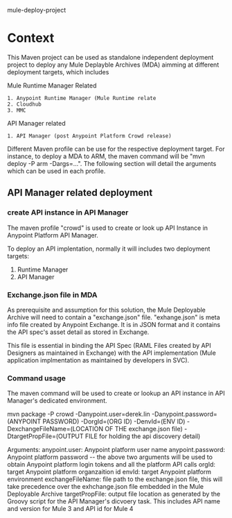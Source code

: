 
mule-deploy-project

# Context

This Maven project can be used as standalone independent deployment project to deploy any Mule Deplayble Archives (MDA) aimming at different deployment targets, which includes

  Mule Runtime Manager Related

    1. Anypoint Runtime Manager (Mule Runtime relate
    2. Cloudhub
    3. MMC
  
  API Manager related
  
    1. API Manager (post Anypoint Platform Crowd release)
  
Different Maven profile can be use for the respective deployment target. For instance, to deploy a MDA to ARM, the maven command will
be  "mvn deploy -P arm -Dargs=...". The following section will detail the arguments which can be used in each profile.

## API Manager related deployment

### create API instance in API Manager 

The maven profile "crowd" is used to create or look up API Instance in Anypoint Platform API Manager. 

To deploy an API implentation, normally it will includes two deployment targets:
   1. Runtime Manager
   2. API Manager
 
### Exchange.json file in MDA

As prerequisite and assumption for this solution, the Mule Deployable Archive will need to contain a "exchange.json" file.  "exhange.json" is meta info file created by Anypoint Exchange. It is in JSON format and it contains the API spec's asset detail as stored in Exchange. 

This file is essential in binding the API Spec (RAML Files created by API Designers as maintained in Exchange) with the API implementation (Mule application implmentation as maintained by developers in SVC). 

### Command usage

The maven command will be used to create or lookup an API instance in API Manager's dedicated environment.

mvn package -P crowd  -Danypoint.user=derek.lin -Danypoint.password=(ANYPOINT PASSWORD)  -DorgId=(ORG ID) -DenvId=(ENV ID)  -DexchangeFileName=(LOCATION OF THE exchange.json file) -DtargetPropFile=(OUTPUT FILE for holding the api discovery detail)

Arguments:
  anypoint.user: Anypoint platform user name
  anypoint.password:  Anypoint platform password
    -- the above two arguments will be used to obtain Anypoint platform login tokens and all the platform API calls
  orgId:  target Anypoint platform organzaition id
  envId:  target Anypoint platform environment
  exchangeFileName: file path to the exchange.json file, this will take precedence over the exhchange.json file embedded in the Mule Deployable Archive
  targetPropFile: output file location as generated by the Groovy script for the API Manager's dicvoery task. This includes API name and version for Mule 3 and API id for Mule 4   

